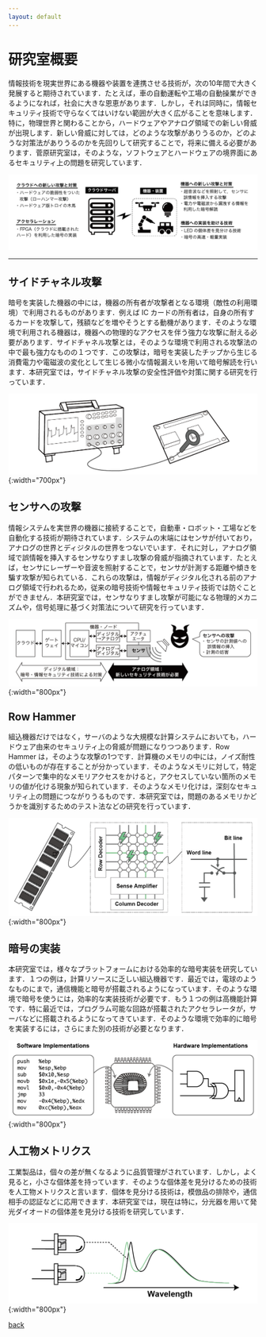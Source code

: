 ```yaml
---
layout: default
---
```


# 研究室概要

情報技術を現実世界にある機器や装置を連携させる技術が，次の10年間で大きく発展すると期待されています．たとえば，車の自動運転や工場の自動操業ができるようになれば，社会に大きな恩恵があります．しかし，それは同時に，情報セキュリティ技術で守らなくてはいけない範囲が大きく広がることを意味します．特に，物理世界と関わることから，ハードウェアやアナログ領域での新しい脅威が出現します．新しい脅威に対しては，どのような攻撃がありうるのか，どのような対策法がありうるのかを先回りして研究することで，将来に備える必要があります．菅原研究室は，そのような，ソフトウェアとハードウェアの境界面にあるセキュリティ上の問題を研究しています． 

![iot](fig/iot.png)

---

## サイドチャネル攻撃

暗号を実装した機器の中には，機器の所有者が攻撃者となる環境（敵性の利用環境）で利用されるものがあります．例えば IC カードの所有者は，自身の所有するカードを攻撃して，残額などを増やそうとする動機があります．そのような環境で利用される機器は，機器への物理的なアクセスを伴う強力な攻撃に耐える必要があります．サイドチャネル攻撃とは，そのような環境で利用される攻撃法の中で最も強力なものの１つです．この攻撃は，暗号を実装したチップから生じる消費電力や電磁波の変化として生じる微小な情報漏えいを用いて暗号解読を行います．本研究室では，サイドチャネル攻撃の安全性評価や対策に関する研究を行っています．

![sca](fig/sca.png){:width="700px"}

## センサへの攻撃

情報システムを実世界の機器に接続することで，自動車・ロボット・工場などを自動化する技術が期待されています．システムの末端にはセンサが付いており，アナログの世界とディジタルの世界をつないでいます．それに対し，アナログ領域で誤情報を挿入するセンサなりすまし攻撃の脅威が指摘されています．たとえば，センサにレーザーや音波を照射することで，センサが計測する距離や傾きを騙す攻撃が知られている．これらの攻撃は，情報がディジタル化される前のアナログ領域で行われるため，従来の暗号技術や情報セキュリティ技術では防ぐことができません．本研究室では，センサなりすまし攻撃が可能になる物理的メカニズムや，信号処理に基づく対策法について研究を行っています．


![sensor](fig/sensor.png){:width="800px"}

## Row Hammer

組込機器だけではなく，サーバのような大規模な計算システムにおいても，ハードウェア由来のセキュリティ上の脅威が問題になりつつあります．Row Hammer は，そのような攻撃の1つです．計算機のメモリの中には，ノイズ耐性の低いものが存在することが分かっています．そのようなメモリに対して，特定パターンで集中的なメモリアクセスをかけると，アクセスしていない箇所のメモリの値が化ける現象が知られています．そのようなメモリ化けは，深刻なセキュリティ上の問題につながりうるものです．本研究室では，問題のあるメモリかどうかを識別するためのテスト法などの研究を行っています．

![rowhammer](fig/rowhammer.png){:width="800px"}

## 暗号の実装

本研究室では，様々なプラットフォームにおける効率的な暗号実装を研究しています．１つの例は，計算リソースに乏しい組込機器です．最近では，電球のようなものにまで，通信機能と暗号が搭載されるようになっています．そのような環境で暗号を使うには，効率的な実装技術が必要です．もう１つの例は高機能計算です．特に最近では，プログラム可能な回路が搭載されたアクセラレータが，サーバなどに搭載されるようになってきています．そのような環境で効率的に暗号を実装するには，さらにまた別の技術が必要となります．

![impl](fig/impl.png){:width="800px"}

## 人工物メトリクス

工業製品は，個々の差が無くなるように品質管理がされています．しかし，よく見ると，小さな個体差を持っています．そのような個体差を見分けるための技術を人工物メトリクスと言います．個体を見分ける技術は，模倣品の排除や，通信相手の認証などに応用できます．本研究室では，現在は特に，分光器を用いて発光ダイオードの個体差を見分ける技術を研究しています．

![led](fig/led.png){:width="800px"}

[back](./)
